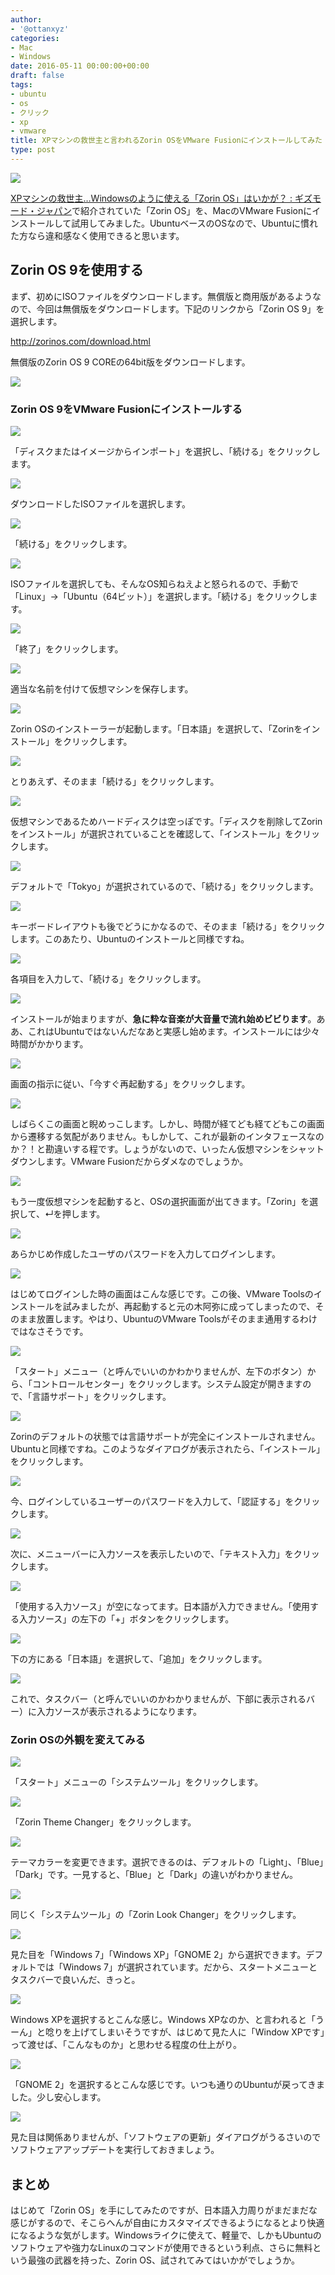 ```yaml
---
author:
- '@ottanxyz'
categories:
- Mac
- Windows
date: 2016-05-11 00:00:00+00:00
draft: false
tags:
- ubuntu
- os
- クリック
- xp
- vmware
title: XPマシンの救世主と言われるZorin OSをVMware Fusionにインストールしてみた
type: post
---
```


![](160511-573323819f9e7.png)

[XPマシンの救世主…Windowsのように使える「Zorin OS」はいかが？ : ギズモード・ジャパン](http://www.gizmodo.jp/2016/05/gwxpwindowszorin_os.html)で紹介されていた「Zorin OS」を、MacのVMware Fusionにインストールして試用してみました。UbuntuベースのOSなので、Ubuntuに慣れた方なら違和感なく使用できると思います。

## Zorin OS 9を使用する

まず、初めにISOファイルをダウンロードします。無償版と商用版があるようなので、今回は無償版をダウンロードします。下記のリンクから「Zorin OS 9」を選択します。

<http://zorinos.com/download.html>

無償版のZorin OS 9 COREの64bit版をダウンロードします。

![](160511-573337741f2a0.png)

### Zorin OS 9をVMware Fusionにインストールする

![](160511-5733238bc82d4.png)

「ディスクまたはイメージからインポート」を選択し、「続ける」をクリックします。

![](160511-5733239214053.png)

ダウンロードしたISOファイルを選択します。

![](160511-573323979c061.png)

「続ける」をクリックします。

![](160511-5733239e6b765.png)

ISOファイルを選択しても、そんなOS知らねえよと怒られるので、手動で「Linux」→「Ubuntu（64ビット）」を選択します。「続ける」をクリックします。

![](160511-573323a4129cb.png)

「終了」をクリックします。

![](160511-573323ab16c8e.png)

適当な名前を付けて仮想マシンを保存します。

![](160511-573323e1a50b1.png)

Zorin OSのインストーラーが起動します。「日本語」を選択して、「Zorinをインストール」をクリックします。

![](160511-573323ee73c46.png)

とりあえず、そのまま「続ける」をクリックします。

![](160511-573323fa6a48e.png)

仮想マシンであるためハードディスクは空っぽです。「ディスクを削除してZorinをインストール」が選択されていることを確認して、「インストール」をクリックします。

![](160511-57332408b44d1.png)

デフォルトで「Tokyo」が選択されているので、「続ける」をクリックします。

![](160511-5733241d448c7.png)

キーボードレイアウトも後でどうにかなるので、そのまま「続ける」をクリックします。このあたり、Ubuntuのインストールと同様ですね。

![](160511-5733242948bcd.png)

各項目を入力して、「続ける」をクリックします。

![](160511-5733243fe06b2.png)

インストールが始まりますが、**急に粋な音楽が大音量で流れ始めビビります**。ああ、これはUbuntuではないんだなあと実感し始めます。インストールには少々時間がかかります。

![](160511-57332e868208c.png)

画面の指示に従い、「今すぐ再起動する」をクリックします。

![](160511-57332e9f8354f.png)

しばらくこの画面と睨めっこします。しかし、時間が経てども経てどもこの画面から遷移する気配がありません。もしかして、これが最新のインタフェースなのか？！と勘違いする程です。しょうがないので、いったん仮想マシンをシャットダウンします。VMware Fusionだからダメなのでしょうか。

![](160511-57332ea8b2b93.png)

もう一度仮想マシンを起動すると、OSの選択画面が出てきます。「Zorin」を選択して、↵を押します。

![](160511-57332eb245610.png)

あらかじめ作成したユーザのパスワードを入力してログインします。

![](160511-57332f6806774.png)

はじめてログインした時の画面はこんな感じです。この後、VMware Toolsのインストールを試みましたが、再起動すると元の木阿弥に成ってしまったので、そのまま放置します。やはり、UbuntuのVMware Toolsがそのまま通用するわけではなさそうです。

![](160511-57332fe2470d9.png)

「スタート」メニュー（と呼んでいいのかわかりませんが、左下のボタン）から、「コントロールセンター」をクリックします。システム設定が開きますので、「言語サポート」をクリックします。

![](160511-57332fe9cba53.png)

Zorinのデフォルトの状態では言語サポートが完全にインストールされません。Ubuntuと同様ですね。このようなダイアログが表示されたら、「インストール」をクリックします。

![](160511-57332ff1bad32.png)

今、ログインしているユーザーのパスワードを入力して、「認証する」をクリックします。

![](160511-57333002a2b4d.png)

次に、メニューバーに入力ソースを表示したいので、「テキスト入力」をクリックします。

![](160511-5733300a355ae.png)

「使用する入力ソース」が空になってます。日本語が入力できません。「使用する入力ソース」の左下の「+」ボタンをクリックします。

![](160511-573330126b566.png)

下の方にある「日本語」を選択して、「追加」をクリックします。

![](160511-5733301991eef.png)

これで、タスクバー（と呼んでいいのかわかりませんが、下部に表示されるバー）に入力ソースが表示されるようになります。

### Zorin OSの外観を変えてみる

![](160511-57333021c6b0f.png)

「スタート」メニューの「システムツール」をクリックします。

![](160511-57333036e7790.png)

「Zorin Theme Changer」をクリックします。

![](160511-5733304d9582e.png)

テーマカラーを変更できます。選択できるのは、デフォルトの「Light」、「Blue」「Dark」です。一見すると、「Blue」と「Dark」の違いがわかりません。

![](160511-57333060e17fa.png)

同じく「システムツール」の「Zorin Look Changer」をクリックします。

![](160511-57333077e114c.png)

見た目を「Windows 7」「Windows XP」「GNOME 2」から選択できます。デフォルトでは「Windows 7」が選択されています。だから、スタートメニューとタスクバーで良いんだ、きっと。

![](160511-57333088841db.png)

Windows XPを選択するとこんな感じ。Windows XPなのか、と言われると「うーん」と唸りを上げてしまいそうですが、はじめて見た人に「Window XPです」って渡せば、「こんなものか」と思わせる程度の仕上がり。

![](160511-573330a2bb5f7.png)

「GNOME 2」を選択するとこんな感じです。いつも通りのUbuntuが戻ってきました。少し安心します。

![](160511-573330ba59ca8.png)

見た目は関係ありませんが、「ソフトウェアの更新」ダイアログがうるさいのでソフトウェアアップデートを実行しておきましょう。

## まとめ

はじめて「Zorin OS」を手にしてみたのですが、日本語入力周りがまだまだな感じがするので、そこらへんが自由にカスタマイズできるようになるとより快適になるような気がします。Windowsライクに使えて、軽量で、しかもUbuntuのソフトウェアや強力なLinuxのコマンドが使用できるという利点、さらに無料という最強の武器を持った、Zorin OS、試されてみてはいかがでしょうか。
